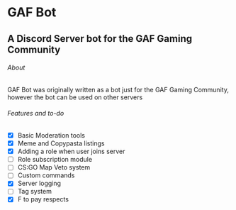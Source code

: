 # GAF Bot
## A Discord Server bot for the GAF Gaming Community

###### About
GAF Bot was originally written as a bot just for the GAF Gaming Community, however the bot can be used on other servers

###### Features and to-do
- [x] Basic Moderation tools
- [x] Meme and Copypasta listings
- [x] Adding a role when user joins server
- [ ] Role subscription module
- [ ] CS:GO Map Veto system
- [ ] Custom commands
- [x] Server logging
- [ ] Tag system
- [x] F to pay respects
